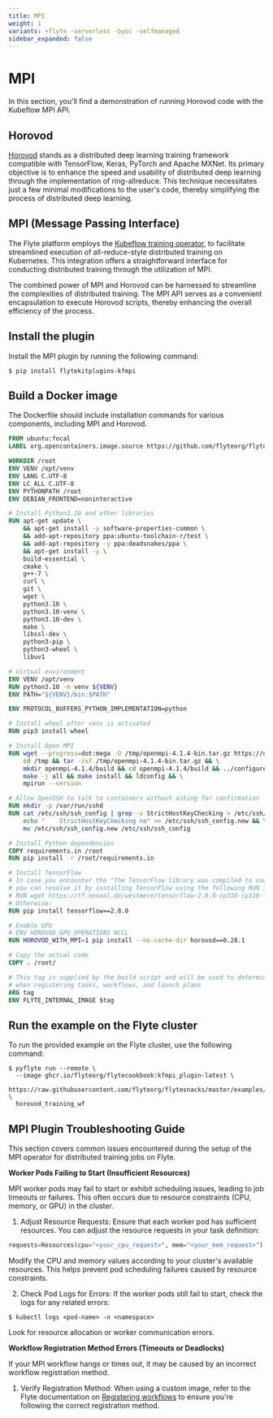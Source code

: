```yaml
---
title: MPI
weight: 1
variants: +flyte -serverless -byoc -selfmanaged
sidebar_expanded: false
---
```


# MPI

In this section, you'll find a demonstration of running Horovod code with the Kubeflow MPI API.

## Horovod

[Horovod](http://horovod.ai/) stands as a distributed deep learning training framework compatible with
TensorFlow, Keras, PyTorch and Apache MXNet. Its primary objective is to enhance the speed and usability
of distributed deep learning through the implementation of ring-allreduce. This technique necessitates
just a few minimal modifications to the user's code, thereby simplifying the process of distributed deep learning.

## MPI (Message Passing Interface)

The Flyte platform employs the [Kubeflow training operator](https://github.com/kubeflow/training-operator),
to facilitate streamlined execution of all-reduce-style distributed training on Kubernetes.
This integration offers a straightforward interface for conducting distributed training through the utilization of MPI.

The combined power of MPI and Horovod can be harnessed to streamline the complexities of distributed training.
The MPI API serves as a convenient encapsulation to execute Horovod scripts, thereby enhancing the overall efficiency of the process.

## Install the plugin

Install the MPI plugin by running the following command:

```shell
$ pip install flytekitplugins-kfmpi
```

## Build a Docker image

The Dockerfile should include installation commands for various components, including MPI and Horovod.

```dockerfile
FROM ubuntu:focal
LABEL org.opencontainers.image.source https://github.com/flyteorg/flytesnacks

WORKDIR /root
ENV VENV /opt/venv
ENV LANG C.UTF-8
ENV LC_ALL C.UTF-8
ENV PYTHONPATH /root
ENV DEBIAN_FRONTEND=noninteractive

# Install Python3.10 and other libraries
RUN apt-get update \
    && apt-get install -y software-properties-common \
    && add-apt-repository ppa:ubuntu-toolchain-r/test \
    && add-apt-repository -y ppa:deadsnakes/ppa \
    && apt-get install -y \
    build-essential \
    cmake \
    g++-7 \
    curl \
    git \
    wget \
    python3.10 \
    python3.10-venv \
    python3.10-dev \
    make \
    libssl-dev \
    python3-pip \
    python3-wheel \
    libuv1

# Virtual environment
ENV VENV /opt/venv
RUN python3.10 -m venv ${VENV}
ENV PATH="${VENV}/bin:$PATH"

ENV PROTOCOL_BUFFERS_PYTHON_IMPLEMENTATION=python

# Install wheel after venv is activated
RUN pip3 install wheel

# Install Open MPI
RUN wget --progress=dot:mega -O /tmp/openmpi-4.1.4-bin.tar.gz https://download.open-mpi.org/release/open-mpi/v4.1/openmpi-4.1.4.tar.gz && \
    cd /tmp && tar -zxf /tmp/openmpi-4.1.4-bin.tar.gz && \
    mkdir openmpi-4.1.4/build && cd openmpi-4.1.4/build && ../configure --prefix=/usr/local && \
    make -j all && make install && ldconfig && \
    mpirun --version

# Allow OpenSSH to talk to containers without asking for confirmation
RUN mkdir -p /var/run/sshd
RUN cat /etc/ssh/ssh_config | grep -v StrictHostKeyChecking > /etc/ssh/ssh_config.new && \
    echo "    StrictHostKeyChecking no" >> /etc/ssh/ssh_config.new && \
    mv /etc/ssh/ssh_config.new /etc/ssh/ssh_config

# Install Python dependencies
COPY requirements.in /root
RUN pip install -r /root/requirements.in

# Install TensorFlow
# In case you encounter the "The TensorFlow library was compiled to use AVX instructions, which are not present on your machine" error,
# you can resolve it by installing TensorFlow using the following RUN instruction:
# RUN wget https://tf.novaal.de/westmere/tensorflow-2.8.0-cp310-cp310-linux_x86_64.whl && pip install tensorflow-2.8.0-cp310-cp310-linux_x86_64.whl
# Otherwise:
RUN pip install tensorflow==2.8.0

# Enable GPU
# ENV HOROVOD_GPU_OPERATIONS NCCL
RUN HOROVOD_WITH_MPI=1 pip install --no-cache-dir horovod==0.28.1

# Copy the actual code
COPY . /root/

# This tag is supplied by the build script and will be used to determine the version
# when registering tasks, workflows, and launch plans
ARG tag
ENV FLYTE_INTERNAL_IMAGE $tag
```

## Run the example on the Flyte cluster

To run the provided example on the Flyte cluster, use the following command:

```shell
$ pyflyte run --remote \
  --image ghcr.io/flyteorg/flytecookbook:kfmpi_plugin-latest \
  https://raw.githubusercontent.com/flyteorg/flytesnacks/master/examples/kfmpi_plugin/kfmpi_plugin/mpi_mnist.py \
  horovod_training_wf
```

## MPI Plugin Troubleshooting Guide

This section covers common issues encountered during the setup of the MPI operator for distributed training jobs on Flyte.

**Worker Pods Failing to Start (Insufficient Resources)**

MPI worker pods may fail to start or exhibit scheduling issues, leading to job timeouts or failures. This often occurs due to resource constraints (CPU, memory, or GPU) in the cluster.

1. Adjust Resource Requests:
Ensure that each worker pod has sufficient resources. You can adjust the resource requests in your task definition:

```python
requests=Resources(cpu="<your_cpu_request>", mem="<your_mem_request>")
```

Modify the CPU and memory values according to your cluster's available resources. This helps prevent pod scheduling failures caused by resource constraints.

2. Check Pod Logs for Errors:
If the worker pods still fail to start, check the logs for any related errors:

```shell
$ kubectl logs <pod-name> -n <namespace>
```

Look for resource allocation or worker communication errors.

**Workflow Registration Method Errors (Timeouts or Deadlocks)**

If your MPI workflow hangs or times out, it may be caused by an incorrect workflow registration method.

1. Verify Registration Method:
    When using a custom image, refer to the Flyte documentation on [Registering workflows](../../../user-guide/development-cycle/running-your-code) to ensure you're following the correct registration method.
